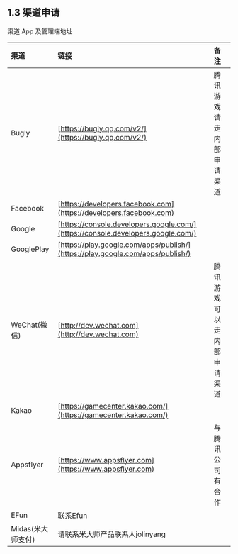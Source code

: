 ## 1.3 渠道申请

渠道 App 及管理端地址

| 渠道 | 链接 | 备注 |
| :-- | :-- | :-- |
| Bugly | [https://bugly.qq.com/v2/](https://bugly.qq.com/v2/) | 腾讯游戏请走内部申请渠道 |
| Facebook | [https://developers.facebook.com](https://developers.facebook.com) | | 
| Google | [https://console.developers.google.com/](https://console.developers.google.com/) | | 
| GooglePlay | [https://play.google.com/apps/publish/](https://play.google.com/apps/publish/) | | 
| WeChat(微信) | [http://dev.wechat.com](http://dev.wechat.com) | 腾讯游戏可以走内部申请渠道 | 
| Kakao |  [https://gamecenter.kakao.com/](https://gamecenter.kakao.com/) | |
| Appsflyer | [https://www.appsflyer.com](https://www.appsflyer.com) | 与腾讯公司有合作 |
| EFun | 联系Efun | |
| Midas(米大师支付) | 请联系米大师产品联系人jolinyang|
